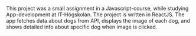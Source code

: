This project was a small assignment in a Javascript-course, while studying App-development at IT-Högskolan. The project is written in ReactJS.
The app fetches data about dogs from API, displays the image of each dog, and shows detailed info about specific dog when image is clicked. 
